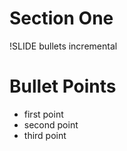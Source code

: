 <!SLIDE subsection>
# Section One

!SLIDE bullets incremental
# Bullet Points

* first point
* second point
* third point
